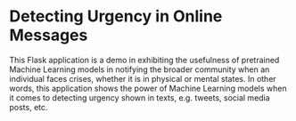 # Detecting Urgency in Online Messages
This Flask application is a demo in exhibiting the usefulness of pretrained Machine Learning models in notifying the broader community when an individual faces crises, whether it is in physical or mental states. In other words, this application shows the power of Machine Learning models when it comes to detecting urgency shown in texts, e.g. tweets, social media posts, etc.
